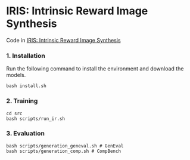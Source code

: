 # IRIS: Intrinsic Reward Image Synthesis
Code in [IRIS: Intrinsic Reward Image Synthesis](https://arxiv.org/abs/2509.25562)



### 1. Installation
Run the following command to install the environment and download the models.
```
bash install.sh
```

### 2. Training
```
cd src
bash scripts/run_ir.sh
```

### 3. Evaluation
```
bash scripts/generation_geneval.sh # GenEval
bash scripts/generation_comp.sh # CompBench
```